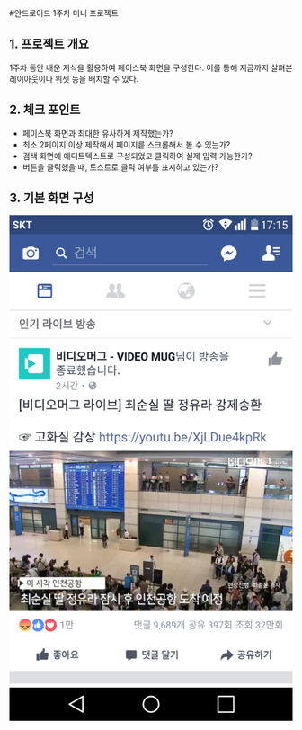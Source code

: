 #안드로이드 1주차 미니 프로젝트

## 1. 프로젝트 개요
1주차 동안 배운 지식을 활용하여 페이스북 화면을 구성한다. 이를 통해 지금까지 살펴본 레이아웃이나 위젯 등을 배치할 수 있다.

## 2. 체크 포인트
* 페이스북 화면과 최대한 유사하게 제작했는가?
* 최소 2페이지 이상 제작해서 페이지를 스크롤해서 볼 수 있는가?
* 검색 화면에 에디트텍스트로 구성되었고 클릭하여 실제 입력 가능한가?
* 버튼을 클릭했을 때, 토스트로 클릭 여부를 표시하고 있는가?

## 3. 기본 화면 구성
![이미지](docs/1_1.png)